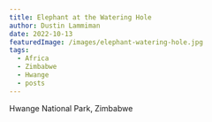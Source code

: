 ```yaml
---
title: Elephant at the Watering Hole
author: Dustin Lammiman
date: 2022-10-13
featuredImage: /images/elephant-watering-hole.jpg
tags:
  - Africa
  - Zimbabwe
  - Hwange
  - posts
---
```


Hwange National Park, Zimbabwe
